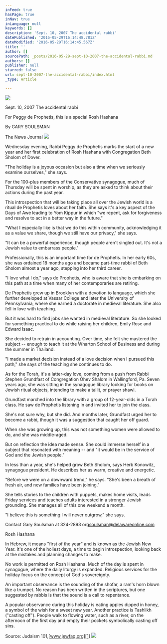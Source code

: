 ```yaml
---
inFeed: true
hasPage: true
inNav: true
inLanguage: null
keywords: []
description: 'Sept. 10, 2007 The accidental rabbi'
datePublished: '2016-05-29T16:14:48.781Z'
dateModified: '2016-05-29T16:14:45.567Z'
title: ''
author: []
sourcePath: _posts/2016-05-29-sept-10-2007-the-accidental-rabbi.md
authors: []
publisher: null
starred: false
url: sept-10-2007-the-accidental-rabbi/index.html
_type: Article

---
```

![](https://the-grid-user-content.s3-us-west-2.amazonaws.com/d1fa1ad7-eb5f-4dbe-9689-0700da947e4a.jpg)

Sept. 10, 2007 The accidental rabbi

For Peggy de Prophetis, this is a special Rosh Hashana

By GARY SOULSMAN

The News Journal
![](https://the-grid-user-content.s3-us-west-2.amazonaws.com/51d50213-bb71-44f0-b2a7-ad18651302e0.jpg)

Wednesday evening, Rabbi Peggy de Prophetis marks the start of a new year and her first celebration of Rosh Hashana with Congregation Beth Sholom of Dover.

"The holiday is a joyous occasion but also a time when we seriously examine ourselves," she says.

For the 100-plus members of the Conservative synagogue, much of Thursday will be spent in worship, as they are asked to think about their actions during the past year.

This introspection that will be taking place all over the Jewish world is a ritual de Prophetis loves about her faith. She says it's a key aspect of the Days of Awe leading to Yom Kippur in which "we repent, ask for forgiveness and resolve to act in a better way in the future."

"What I especially like is that we do this within community, acknowledging it as a value we share, though we still have our privacy," she says.

"It can be a powerful experience, though people aren't singled out. It's not a Jewish value to embarrass people."

Professionally, this is an important time for de Prophetis. In her early 60s, she was ordained 18 months ago and became part-time rabbi of Beth Sholom almost a year ago, stepping into her third career.

"I love what I do," says de Prophetis, who is aware that she is embarking on this path at a time when many of her contemporaries are retiring.

De Prophetis grew up in Brooklyn with a devotion to language, which she further developed at Vassar College and later the University of Pennsylvania, where she earned a doctorate in medieval literature. She also fell in love with teaching.

But it was hard to find jobs she wanted in medieval literature. So she looked for something practical to do while raising her children, Emily Rose and Edward Isaac.

She decided to retrain in accounting. Over time, she felt she mastered the subject -- enough to teach it at the Wharton School of Business and during the summer in Thailand.

"I made a market decision instead of a love decision when I pursued this path," she says of the teaching she continues to do.

As for the Torah, it's a latter-day love, coming from a push from Rabbi Stephen Grundfast of Congregation Ohev Shalom in Wallingford, Pa. Seven years ago, she was sitting in the synagogue library looking for books on Jewish ritual objects, intending to make a tallit, or prayer shawl.

Grundfast marched into the library with a group of 12-year-olds in a Torah class. He saw de Prophetis listening in and invited her to join the class.

She's not sure why, but she did. And months later, Grundfast urged her to become a rabbi, though it was a suggestion that caught her off guard.

When she was growing up, this was not something women were allowed to do, and she was middle-aged.

But on reflection the idea made sense. She could immerse herself in a subject that resonated with meaning -- and "it would be in the service of God and the Jewish people."

In less than a year, she's helped grow Beth Sholom, says Herb Konowitz, synagogue president. He describes her as warm, creative and energetic.

"Before we were on a downward trend," he says. "She's been a breath of fresh air, and new families have been joining."

She tells stories to the children with puppets, makes home visits, leads Friday services and teaches adults interested in a stronger Jewish grounding. She manages all of this one weekend a month.

"I believe this is something I will never outgrow," she says.

Contact Gary Soulsman at 324-2893 or[gsoulsman@delawareonline.com][0]

Rosh Hashana

In Hebrew, it means "first of the year" and is known as the Jewish New Year. It's one of the holiest days, a time to begin introspection, looking back at the mistakes and planning changes to make.

No work is permitted on Rosh Hashana. Much of the day is spent in synagogue, where the daily liturgy is expanded. Religious services for the holiday focus on the concept of God's sovereignty.

An important observance is the sounding of the shofar, a ram's horn blown like a trumpet. No reason has been written in the scriptures, but one suggested by rabbis is that the sound is a call to repentance.

A popular observance during this holiday is eating apples dipped in honey, a symbol of the wish for a sweet new year. Another practice is Tashlikh ("casting off"). People walk to flowing water, such as a river, on the afternoon of the first day and empty their pockets symbolically casting off sins.

Source: Judaism 101,[www.jewfaq.org][1]
![](https://the-grid-user-content.s3-us-west-2.amazonaws.com/0286add2-77ca-444b-9051-2f0c55938aa1.jpg)

[0]: mailto:gsoulsman@delawareonline.com "mailto:gsoulsman@delawareonline.com"
[1]: http://www.jewfaq.org/ "http://www.jewfaq.org/"